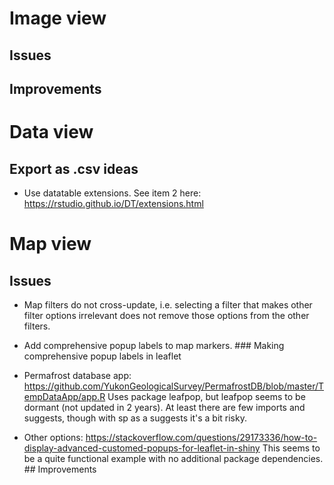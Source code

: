 # Image view

## Issues

## Improvements

# Data view

## Export as .csv ideas

-   Use datatable extensions. See item 2 here: <https://rstudio.github.io/DT/extensions.html>

# Map view

## Issues

-   Map filters do not cross-update, i.e. selecting a filter that makes other filter options irrelevant does not remove those options from the other filters.

-   Add comprehensive popup labels to map markers. \### Making comprehensive popup labels in leaflet

-   Permafrost database app: <https://github.com/YukonGeologicalSurvey/PermafrostDB/blob/master/TempDataApp/app.R> Uses package leafpop, but leafpop seems to be dormant (not updated in 2 years). At least there are few imports and suggests, though with sp as a suggests it's a bit risky.

-   Other options: <https://stackoverflow.com/questions/29173336/how-to-display-advanced-customed-popups-for-leaflet-in-shiny> This seems to be a quite functional example with no additional package dependencies. \## Improvements
